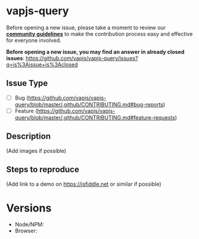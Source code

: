 # vapjs-query

Before opening a new issue, please take a moment to review our [**community guidelines**](https://github.com/vapjs/vapjs-query/blob/master/.github/CONTRIBUTING.md) to make the contribution process easy and effective for everyone involved.

**Before opening a new issue, you may find an answer in already closed issues**:
https://github.com/vapjs/vapjs-query/issues?q=is%3Aissue+is%3Aclosed

## Issue Type

- [ ] Bug (https://github.com/vapjs/vapjs-query/blob/master/.github/CONTRIBUTING.md#bug-reports)
- [ ] Feature (https://github.com/vapjs/vapjs-query/blob/master/.github/CONTRIBUTING.md#feature-requests)

## Description

(Add images if possible)

## Steps to reproduce

(Add link to a demo on https://jsfiddle.net or similar if possible)

# Versions

- Node/NPM:
- Browser:
